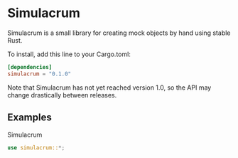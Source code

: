 Simulacrum
==================================================================

Simulacrum is a small library for creating mock objects by hand using stable Rust.

To install, add this line to your Cargo.toml:

```toml
[dependencies]
simulacrum = "0.1.0"
```

Note that Simulacrum has not yet reached version 1.0, so the API may change drastically between releases.

## Examples

Simulacrum

```rust
use simulacrum::*;

```